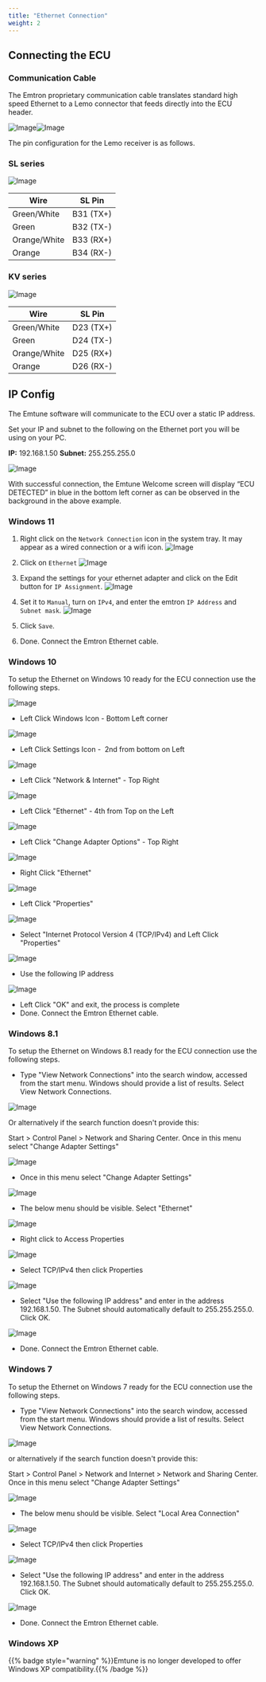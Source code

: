 ```yaml
---
title: "Ethernet Connection"
weight: 2
---
```


## Connecting the ECU


### Communication Cable

The Emtron proprietary communication cable translates standard high speed Ethernet to a Lemo connector that feeds directly into the ECU header.

![Image](</img/NewItem163.png>)![Image](</img/NewItem162.png>)

The pin configuration for the Lemo receiver is as follows.

### SL series

![Image](</img/SL B Plug.jpg>)

| Wire | SL Pin |
| ---- | ------ |
| Green/White | B31 (TX+) |
| Green | B32 (TX-) |
| Orange/White | B33 (RX+) |
| Orange | B34 (RX-) |


### KV series

![Image](</img/KV D Plug.jpg>)

| Wire | SL Pin |
| ---- | ------ |
| Green/White | D23 (TX+) |
| Green | D24 (TX-) |
| Orange/White | D25 (RX+) |
| Orange | D26 (RX-) |


## IP Config
The Emtune software will communicate to the ECU over a static IP address.

Set your IP and subnet to the following on the Ethernet port you will be using on your PC.&nbsp;

**IP:** 192.168.1.50
**Subnet:** 255.255.255.0

![Image](</img/NewItem159.png>)

With successful connection, the Emtune Welcome screen will display “ECU DETECTED” in blue in the bottom left corner as can be observed in the background in the above example.

### Windows 11
1. Right click on the `Network Connection` icon in the system tray. It may appear as a wired connection or a wifi icon.
![Image](/img/win11_1.png)

2. Click on `Ethernet`
![Image](/img/win11_2.png)

3. Expand the settings for your ethernet adapter and click on the Edit button for `IP Assignment`.
![Image](/img/win11_3.png)

4. Set it to `Manual`, turn on `IPv4`, and enter the emtron `IP Address` and `Subnet mask`.
![Image](/img/win11_4.png)

5. Click `Save`.
6. Done. Connect the Emtron Ethernet cable.

### Windows 10
To setup the Ethernet on Windows 10 ready for the ECU connection use the following steps.

![Image](</img/W10 Eth 1.jpg>)

* Left Click Windows Icon - Bottom Left corner

![Image](</img/W10 Eth 2.jpg>)

* Left Click Settings Icon -&nbsp; 2nd from bottom on Left

![Image](</img/W10 Eth 3.jpg>)

* Left Click "Network \& Internet" - Top Right

![Image](</img/W10 Eth 4.jpg>)

* Left Click "Ethernet" - 4th from Top on the Left

![Image](</img/W10 Eth 5.jpg>)

* Left Click "Change Adapter Options" - Top Right

![Image](</img/W10 Eth 6.jpg>)

* Right Click "Ethernet"

![Image](</img/W10 Eth 7.jpg>)

* Left Click "Properties"

![Image](</img/W10 Eth 8.jpg>)

* Select "Internet Protocol Version 4 (TCP/IPv4) and Left Click "Properties"

![Image](</img/W10 Eth 9.jpg>)

* Use the following IP address

![Image](</img/W10 Eth 10.jpg>)

* Left Click "OK" and exit, the process is complete
* Done. Connect the Emtron Ethernet cable.

### Windows 8.1
To setup the Ethernet on Windows 8.1 ready for the ECU connection use the following steps.

* Type "View Network Connections" into the search window, accessed from the start menu. Windows should provide a list of results. Select View Network Connections.

![Image](</img/AAAA30.jpg>)

Or alternatively if the search function doesn't provide this:

Start \> Control Panel \> Network and Sharing Center. 
Once in this menu select "Change Adapter Settings"

![Image](</img/AAAA31.jpg>)

* Once in this menu select "Change Adapter Settings"

![Image](</img/AAAA32.jpg>)

* The below menu should be visible. Select "Ethernet"

![Image](</img/AAAA28.jpg>)

* Right click to Access Properties

![Image](</img/AAAA33.jpg>)

* Select TCP/IPv4 then click Properties

![Image](</img/AAAA34.jpg>)

* Select "Use the following IP address" and enter in the address 192.168.1.50. The Subnet should automatically default to 255.255.255.0. Click OK.

![Image](</img/AAAA35.jpg>)

* Done. Connect the Emtron Ethernet cable.


### Windows 7
To setup the Ethernet on Windows 7 ready for the ECU connection use the following steps.

* Type "View Network Connections" into the search window, accessed from the start menu. Windows should provide a list of results. Select View Network Connections.

![Image](</img/NewItem28.jpg>)

or alternatively if the search function doesn't provide this:

Start \> Control Panel \> Network and Internet \> Network and Sharing Center. 
Once in this menu select "Change Adapter Settings"

![Image](</img/NewItem29.png>)

* The below menu should be visible. Select "Local Area Connection"

![Image](</img/NewItem31.png>)

* Select TCP/IPv4 then click Properties

![Image](</img/NewItem33.png>)

* Select "Use the following IP address" and enter in the address 192.168.1.50. The Subnet should automatically default to 255.255.255.0. Click OK.

![Image](</img/NewItem32.png>)

* Done. Connect the Emtron Ethernet cable.

### Windows XP
{{% badge style="warning" %}}Emtune is no longer developed to offer Windows XP compatibility.{{% /badge %}}
